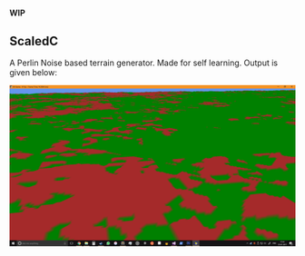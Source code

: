 #### WIP

## ScaledC

A Perlin Noise based terrain generator. Made for self learning. Output is given below:

![Image of ScaledC](https://github.com/vasumahesh1/scaledc/blob/master/Screenshots/screenshot.PNG)